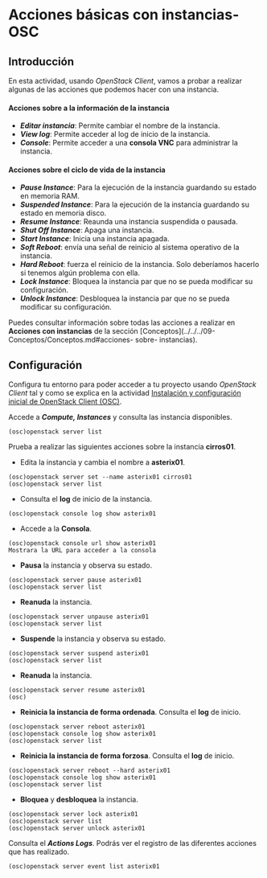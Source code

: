 # Acciones básicas con instancias-OSC
## Introducción

En esta actividad,  usando *OpenStack Client*, vamos a probar a realizar algunas de las acciones que podemos hacer con una instancia.

#### Acciones sobre a la información de la instancia

- ***Editar instancia***: Permite cambiar el nombre de la instancia.
- ***View log***: Permite  acceder al log de inicio de la instancia.
- ***Console***: Permite acceder a una  **consola VNC** para administrar la instancia.

#### Acciones sobre el ciclo de vida de la instancia

- ***Pause Instance***: Para la ejecución de la instancia guardando su estado en memoria RAM.
- ***Suspended Instance***: Para la ejecución de la instancia guardando su estado en memoria disco.
- ***Resume Instance***: Reaunda una instancia  suspendida o pausada.
- ***Shut Off Instance***: Apaga una instancia.
- ***Start Instance***: Inicia una instancia apagada.
- ***Soft Reboot***: envía una señal de reinicio al sistema operativo de la instancia.
- ***Hard Reboot***: fuerza el reinicio de la instancia. Solo deberíamos hacerlo si tenemos algún problema con ella.
- ***Lock Instance***:  Bloquea la instancia par que no se  pueda modificar su configuración.
- ***Unlock Instance***:  Desbloquea la instancia par que no se  pueda modificar su configuración. 

Puedes consultar información sobre todas las acciones a realizar en **Acciones con instancias** de la sección [Conceptos](../../../09-Conceptos/Conceptos.md#acciones- sobre- instancias).

## Configuración

Configura tu entorno para poder acceder a tu proyecto usando *OpenStack Client* tal y como se explica en la actividad [Instalación y configuración inicial de OpenStack Client (OSC)](../../../10-Actividades//OSC/ImágenesPúblicas-OSC/ImágenesPúblicas-OSC.md#Configuración).

Accede a ***Compute, Instances*** y consulta las instancia disponibles. 

```
(osc)openstack server list
```

Prueba a realizar las siguientes acciones sobre la instancia **cirros01**.

- Edita la instancia y cambia el nombre a **asterix01**.
```
(osc)openstack server set --name asterix01 cirros01
(osc)openstack server list
```
- Consulta el **log** de inicio de la instancia.

```
(osc)openstack console log show asterix01
```

- Accede a la **Consola**.
```
(osc)openstack console url show asterix01
Mostrara la URL para acceder a la consola
```

- **Pausa** la instancia y observa su estado.
```
(osc)openstack server pause asterix01
(osc)openstack server list
```

- **Reanuda** la instancia.
```
(osc)openstack server unpause asterix01
(osc)openstack server list
```

- **Suspende** la instancia y observa su estado.
```
(osc)openstack server suspend asterix01
(osc)openstack server list
```


- **Reanuda** la instancia.

```
(osc)openstack server resume asterix01
(osc)
```

- **Reinicia la instancia de forma ordenada**. Consulta el **log** de inicio.
```
(osc)openstack server reboot asterix01
(osc)openstack console log show asterix01
(osc)openstack server list
```

- **Reinicia la instancia de forma forzosa**. Consulta el **log** de inicio.
```
(osc)openstack server reboot --hard asterix01
(osc)openstack console log show asterix01
(osc)openstack server list
```

- **Bloquea** y **desbloquea** la instancia.

```
(osc)openstack server lock asterix01 
(osc)openstack server list
(osc)openstack server unlock asterix01 
```

Consulta el  ***Actions Logs***. Podrás ver el registro de las diferentes acciones que has realizado.
```
(osc)openstack server event list asterix01
```